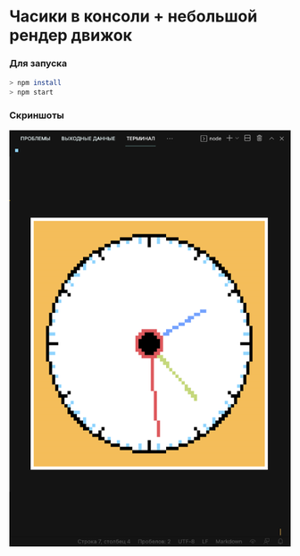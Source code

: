 # Часики в консоли + небольшой рендер движок

### Для запуска
```bash
> npm install
> npm start
```

### Скриншоты
[![Screen 1](screens/screen1.png)](screens/screen1.png)